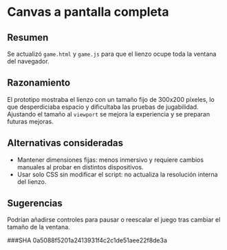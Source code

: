 # Canvas a pantalla completa

## Resumen
Se actualizó `game.html` y `game.js` para que el lienzo ocupe toda la ventana del navegador.

## Razonamiento
El prototipo mostraba el lienzo con un tamaño fijo de 300x200 píxeles, lo que desperdiciaba espacio y dificultaba las pruebas de jugabilidad. Ajustando el tamaño al `viewport` se mejora la experiencia y se preparan futuras mejoras.

## Alternativas consideradas
- Mantener dimensiones fijas: menos inmersivo y requiere cambios manuales al probar en distintos dispositivos.
- Usar solo CSS sin modificar el script: no actualiza la resolución interna del lienzo.

## Sugerencias
Podrían añadirse controles para pausar o reescalar el juego tras cambiar el tamaño de la ventana.

###SHA
0a5088f5201a2413931f4c2c1de51aee22f8de3a
